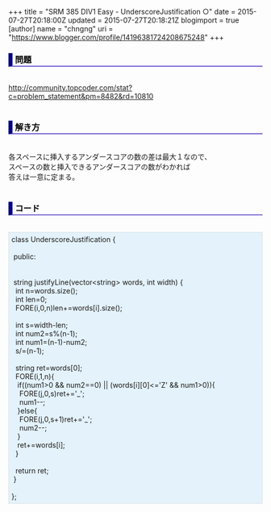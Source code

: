 +++
title = "SRM 385 DIV1 Easy - UnderscoreJustification ○"
date = 2015-07-27T20:18:00Z
updated = 2015-07-27T20:18:21Z
blogimport = true 
[author]
	name = "chngng"
	uri = "https://www.blogger.com/profile/14196381724208675248"
+++

<div dir="ltr" style="text-align: left;" trbidi="on"><h3 style="border-bottom: 2px solid slateblue; border-left: 8px solid navy; color: black; padding: 0px 0px 1px 5px;">問題 <br /></h3><br /><a href="http://community.topcoder.com/stat?c=problem_statement&amp;pm=8482&amp;rd=10810" target="_blank">http://community.topcoder.com/stat?c=problem_statement&amp;pm=8482&amp;rd=10810</a><br /><br /><h3 style="border-bottom: 2px solid slateblue; border-left: 8px solid navy; color: black; padding: 0px 0px 1px 5px;">解き方 </h3><br />各スペースに挿入するアンダースコアの数の差は最大１なので、<br />スペースの数と挿入できるアンダースコアの数がわかれば<br />答えは一意に定まる。<br /><br /><h3 style="border-bottom: 2px solid slateblue; border-left: 8px solid navy; color: black; padding: 0px 0px 1px 5px;">コード </h3><br /><div style="background-color: #e3f2fb; border: 1px dotted #CCCCCC; padding: 5px;">class UnderscoreJustification {<br /><br /><span class="Apple-tab-span" style="white-space: pre;"> </span>public:<br /><br /><br /><span class="Apple-tab-span" style="white-space: pre;"> </span>string justifyLine(vector&lt;string&gt; words, int width) {<br /><span class="Apple-tab-span" style="white-space: pre;">  </span>int n=words.size();<br /><span class="Apple-tab-span" style="white-space: pre;">  </span>int len=0;<br /><span class="Apple-tab-span" style="white-space: pre;">  </span>FORE(i,0,n)len+=words[i].size();<br /><br /><span class="Apple-tab-span" style="white-space: pre;">  </span>int s=width-len;<br /><span class="Apple-tab-span" style="white-space: pre;">  </span>int num2=s%(n-1);<br /><span class="Apple-tab-span" style="white-space: pre;">  </span>int num1=(n-1)-num2;<br /><span class="Apple-tab-span" style="white-space: pre;">  </span>s/=(n-1);<br /><br /><span class="Apple-tab-span" style="white-space: pre;">  </span>string ret=words[0];<br /><span class="Apple-tab-span" style="white-space: pre;">  </span>FORE(i,1,n){<br /><span class="Apple-tab-span" style="white-space: pre;">   </span>if((num1&gt;0 &amp;&amp; num2==0) || (words[i][0]&lt;='Z' &amp;&amp; num1&gt;0)){<br /><span class="Apple-tab-span" style="white-space: pre;">    </span>FORE(j,0,s)ret+='_';<br /><span class="Apple-tab-span" style="white-space: pre;">    </span>num1--;<br /><span class="Apple-tab-span" style="white-space: pre;">   </span>}else{<br /><span class="Apple-tab-span" style="white-space: pre;">    </span>FORE(j,0,s+1)ret+='_';<br /><span class="Apple-tab-span" style="white-space: pre;">    </span>num2--;<br /><span class="Apple-tab-span" style="white-space: pre;">   </span>}<br /><span class="Apple-tab-span" style="white-space: pre;">   </span>ret+=words[i];<br /><span class="Apple-tab-span" style="white-space: pre;">  </span>}<br /><br /><span class="Apple-tab-span" style="white-space: pre;">  </span>return ret;<br /><span class="Apple-tab-span" style="white-space: pre;"> </span>}<br /><br />};</div></div>
